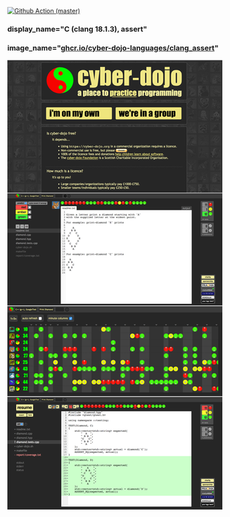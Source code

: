 [![Github Action (master)](https://github.com/cyber-dojo-start-points/clang-assert/actions/workflows/main.yml/badge.svg)](https://github.com/cyber-dojo-start-points/clang-assert/actions)

### display_name="C (clang 18.1.3), assert"
### image_name="[ghcr.io/cyber-dojo-languages/clang_assert](https://github.com/cyber-dojo-languages/clang-assert/pkgs/container/clang_assert)"

![cyber-dojo.org home page](https://github.com/cyber-dojo/cyber-dojo/blob/master/shared/home_page_snapshot.png)
